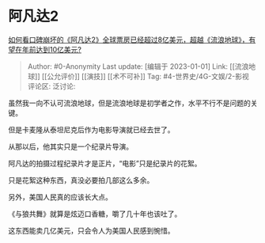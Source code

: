 # 阿凡达2
[如何看口碑崩坏的《阿凡达2》全球票房已经超过8亿美元，超越《流浪地球》，有望在年前达到10亿美元?](https://www.zhihu.com/question/574685702/answer/2824345519)

> Author: #0-Anonymity
> Last update: [编辑于 2023-01-01]
> Link: [[流浪地球]] [[公允评价]] [[演技]] [[术不可补]]
> Tag: #4-世界史/4G-文娱/2-影视
> 评论区:
> 泛讨论:

虽然我一向不认可流浪地球，但是流浪地球是初学者之作，水平不行不是问题的关键。

但是卡麦隆从泰坦尼克后作为电影导演就已经去世了。

从那以后，他其实只是一个纪录片导演。

阿凡达的拍摄过程纪录片才是正片，“电影”只是纪录片的花絮。

只是花絮这种东西，真没必要拍几部这么多余。

另外，美国人民真的应该长大点。

《与狼共舞》就算是炫迈口香糖，嚼了几十年也该吐了。

这东西能卖几亿美元，只会令人为美国人民感到惋惜。
